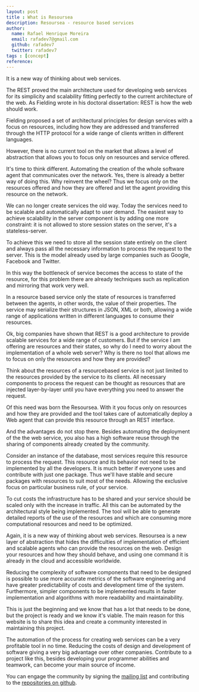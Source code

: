 ```yaml
---
layout: post
title : What is Resoursea
description: Resoursea - resource based services
author:
  name: Rafael Henrique Moreira
  email: rafadev7@gmail.com
  github: rafadev7
  twitter: rafadev7
tags : [concept]
reference: 
---
```

It is a new way of thinking about web services.

The REST proved the main architecture used for developing web services for its simplicity and scalability fitting perfectly to the current architecture of the web. As Fielding wrote in his doctoral dissertation: REST is how the web should work.

Fielding proposed a set of architectural principles for design services with a focus on resources, including how they are addressed and transferred through the HTTP protocol for a wide range of clients written in different languages​​.

However, there is no current tool on the market that allows a level of abstraction that allows you to focus only on resources and service offered.

It's time to think different. Automating the creation of the whole software agent that communicates over the network. Yes, there is already a better way of doing this. Why reinvent the wheel? Thus we focus only on the resources offered and how they are offered and let the agent providing this resource on the network.

We can no longer create services the old way. Today the services need to be scalable and automatically adapt to user demand. The easiest way to achieve scalability in the server component is by adding one more constraint: it is not allowed to store session states on the server, it's a stateless-server.

To achieve this we need to store all the session state entirely on the client and always pass all the necessary information to process the request to the server. This is the model already used by large companies such as Google, Facebook and Twitter.

In this way the bottleneck of service becomes the access to state of the resource, for this problem there are already techniques such as replication and mirroring that work very well.

In a resource based service only the state of resources is transferred between the agents, in other words, the value of their properties. The service may serialize their structures in JSON, XML or both, allowing a wide range of applications written in different languages ​​to consume their resources.

Ok, big companies have shown that REST is a good architecture to provide scalable services for a wide range of customers. But if the service I am offering are resources and their states, so why do I need to worry about the implementation of a whole web server? Why is there no tool that allows me to focus on only the resources and how they are provided?

Think about the resources of a resourcebased service is not just limited to the resources provided by the service to its clients. All necessary components to process the request can be thought as resources that are injected layer-by-layer until you have everything you need to answer the request.

Of this need was born the Resoursea. With it you focus only on resources and how they are provided and the tool takes care of automatically deploy a Web agent that can provide this resource through an REST interface.

And the advantages do not stop there. Besides automating the deployment of the the web service, you also has a high software reuse through the sharing of components already created by the community.

Consider an instance of the database, most services require this resource to process the request. This resource and its behavior not need to be implemented by all the developers. It is much better if everyone uses and contribute with just one package. Thus we'll have stable and secure packages with resources to suit most of the needs. Allowing the exclusive focus on particular business rule, of your service.

To cut costs the infrastructure has to be shared and your service should be scaled only with the increase in traffic. All this can be automated by the architectural style being implemented. The tool will be able to generate detailed reports of the use of the resources and which are consuming more computational resources and need to be optimized.

Again, it is a new way of thinking about web services. Resoursea is a new layer of abstraction that hides the difficulties of implementation of efficient and scalable agents who can provide the resources on the web. Design your resources and how they should behave, and using one command it is already in the cloud and accessible worldwide.

Reducing the complexity of software components that need to be designed is possible to use more accurate metrics of the software engineering and have greater predictability of costs and development time of the system. Furthermore, simpler components to be implemented results in faster implementation and algorithms with more readability and maintainability.

This is just the beginning and we know that has a lot that needs to be done, but the project is ready and we know it's viable. The main reason for this website is to share this idea and create a community interested in maintaining this project.

The automation of the process for creating web services can be a very profitable tool in no time. Reducing the costs of design and development of software giving a very big advantage over other companies. Contribute to a project like this, besides developing your programmer abilities and teamwork, can become your main source of income.

You can engage the community by signing the [mailing list](https://groups.google.com/d/forum/resoursea) and contributing to the [repositories on github](https://github.com/resoursea/).
